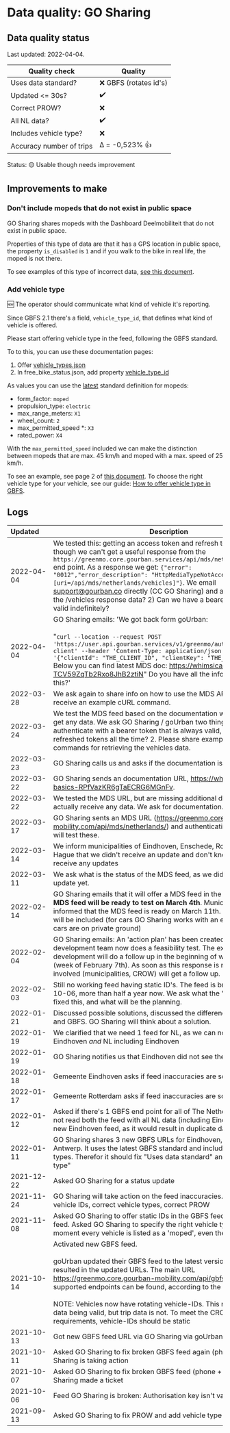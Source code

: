 # Data quality: GO Sharing

## Data quality status

Last updated: 2022-04-04.

| **Quality check**            | **Quality**
| --                          | --      |
| Uses data standard?         | ❌ GBFS (rotates id's)
| Updated <= 30s?             | :heavy_check_mark:
| Correct PROW?               | ❌
| All NL data?                | :heavy_check_mark:
| Includes vehicle type?      | ❌
| Accuracy number of trips    | Δ = -0,523% 👍

Status: 🟡 Usable though needs improvement

## Improvements to make

### Don't include mopeds that do not exist in public space

GO Sharing shares mopeds with the Dashboard Deelmobiliteit that do not exist in public space.

Properties of this type of data are that it has a GPS location in public space, the property `is_disabled` is `1` and if you walk to the bike in real life, the moped is not there.

To see examples of this type of incorrect data, [see this document](./GoSharing_extra.md).

### Add vehicle type

🆕 The operator should communicate what kind of vehicle it's reporting. 

Since GBFS 2.1 there's a field, `vehicle_type_id`, that defines what kind of vehicle is offered.

Please start offering vehicle type in the feed, following the GBFS standard.

To to this, you can use these documentation pages: 

1. Offer [vehicle_types.json](https://github.com/NABSA/gbfs/blob/master/gbfs.md#vehicle_typesjson-added-in-v21)
2. In free_bike_status.json, add property [vehicle_type_id](https://github.com/NABSA/gbfs/blob/master/gbfs.md#free_bike_statusjson)

As values you can use the [latest](https://github.com/NABSA/gbfs/pull/370) standard definition for mopeds:

- form_factor: `moped`
- propulsion_type: `electric`
- max_range_meters: `X1`
- wheel_count: `2`
- max_permitted_speed *: `X3`
- rated_power: `X4`

With the `max_permitted_speed` included we can make the distinction between mopeds that are max. 45 km/h and moped with a max. speed of 25 km/h.

To see an example, see page 2 of [this document](https://docs.google.com/document/d/1P_oDBnFvr9qzo0_5YbnrCDYptFQV9ZUOJGfi8ACD1GE/edit?usp=sharing). To choose the right vehicle type for your vehicle, see our guide: [How to offer vehicle type in GBFS](https://docs.crow.nl/deelfietsdashboard/hr-dataspec/#how-to-offer-vehicle-type-in-gbfs).

## Logs

| Updated&nbsp;&nbsp;&nbsp;&nbsp; | Description
| ----       | ---
| 2022-04-04 | We tested this: getting an access token and refresh token works, though we can't get a useful response from the `https://greenmo.core.gourban.services/api/mds/netherlands/vehicles` end point. As a response we get: `{"error": "0012","error_description": "HttpMediaTypeNotAcceptable [uri=/api/mds/netherlands/vehicles]"}`. We email support@gourban.co directly (CC GO Sharing) and ask: 1) How to get the /vehicles response data? 2) Can we have a bearer token that is valid indefinitely?
| 2022-04-04 | GO Sharing emails: 'We got back form goUrban:<br /><br />"`curl --location --request POST 'https://user.api.gourban.services/v1/greenmo/auth/sign-in-api-client' --header 'Content-Type: application/json' --data-raw '{"clientId": "THE_CLIENT_ID", "clientKey": "THE_CLIENT_KEY" }'` Below you can find latest MDS doc: https://whimsical.com/mds-TCV59ZqTb2Rxo8JhB2ztiN" Do you have all the info you need with this?'
| 2022-03-28 | We ask again to share info on how to use the MDS API. We would like to receive an example cURL command.
| 2022-03-24 | We test the MDS feed based on the documentation we got. We can't get any data. We ask GO Sharing / goUrban two things: 1. Can we authenticate with a bearer token that is always valid, instead of using refreshed tokens all the time? 2. Please share example cURL commands for retrieving the vehicles data.
| 2022-03-23 | GO Sharing calls us and asks if the documentation is complete now.
| 2022-03-22 | GO Sharing sends an documentation URL, https://whimsical.com/api-basics-RPfVazKR6gTaECRG6MGnFv.
| 2022-03-22 | We tested the MDS URL, but are missing additional documentation to actually receive any data. We ask for documentation.
| 2022-03-17 | GO Sharing sents an MDS URL (https://greenmo.core.gourban-mobility.com/api/mds/netherlands/) and authentication credentials. We will test these.
| 2022-03-14 | We inform municipalities of Eindhoven, Enschede, Rotterdam and The Hague that we didn't receive an update and don't know if we will receive any updates
| 2022-03-11 | We ask what is the status of the MDS feed, as we didn't receive an update yet.
| 2022-02-14 | GO Sharing emails that it will offer a MDS feed in the new future. **This MDS feed will be ready to test on March 4th**. Municipalities will be informed that the MDS feed is ready on March 11th. Bikes and mopeds will be included (for cars GO Sharing works with an external partner, cars are on private ground)
| 2022-02-04 | GO Sharing emails: An 'action plan' has been created. The external development team now does a feasibility test. The external development will do a follow up in the beginning of week 6, 2022 (week of February 7th). As soon as this response is received, all actors involved (municipalities, CROW) will get a follow up.
| 2022-02-03 | Still no working feed having static ID's. The feed is broken since 2021-10-06, more than half a year now. We ask what the 'action plan' is that fixed this, and what will be the planning.
| 2022-01-21 | Discussed possible solutions, discussed the difference between MDS and GBFS. GO Sharing will think about a solution. 
| 2022-01-19 | We clarified that we need 1 feed for NL, as we can not load both Eindhoven _and_ NL including Eindhoven
| 2022-01-19 | GO Sharing notifies us that Eindhoven did not see the updated feed
| 2022-01-18 | Gemeente Eindhoven asks if feed inaccuracies are solved (no)
| 2022-01-17 | Gemeente Rotterdam asks if feed inaccuracies are solved (no)
| 2022-01-12 | Asked if there's 1 GBFS end point for all of The Netherlands. We can not read both the feed with all NL data (including Eindhoven) and the new Eindhoven feed, as it would result in duplicate data
| 2022-01-11 | GO Sharing shares 3 new GBFS URLs for Eindhoven, Rotterdam, Antwerp. It uses the latest GBFS standard and includes the vehicle types. Therefor it should fix "Uses data standard" and "Includes vehicle type"
| 2021-12-22 | Asked GO Sharing for a status update
| 2021-11-24 | GO Sharing will take action on the feed inaccuracies. Goal: static vehicle IDs, correct vehicle types, correct PROW
| 2021-11-08 | Asked GO Sharing to offer static IDs in the GBFS feed, OR offer an MDS feed. Asked GO Sharing to specify the right vehicle type (at this moment every vehicle is listed as a 'moped', even the e-bikes)
| 2021-10-14 | Activated new GBFS feed.<br /><br />goUrban updated their GBFS feed to the latest version 2.2 which resulted in the updated URLs. The main URL https://greenmo.core.gourban-mobility.com/api/gbfs is where all other supported endpoints can be found, according to the GBFS standard.<br /><br />NOTE: Vehicles now have rotating vehicle-IDs. This results in parking data being valid, but trip data is not. To meet the CROW Dashboard requirements, vehicle-IDs should be static
| 2021-10-13 | Got new GBFS feed URL via GO Sharing via goUrban
| 2021-10-11 | Asked GO Sharing to fix broken GBFS feed again (phone) -> GO Sharing is taking action
| 2021-10-07 | Asked GO Sharing to fix broken GBFS feed (phone + WhatsApp) -> GO Sharing made a ticket
| 2021-10-06 | Feed GO Sharing is broken: Authorisation key isn't valid
| 2021-09-13 | Asked GO Sharing to fix PROW and add vehicle type
